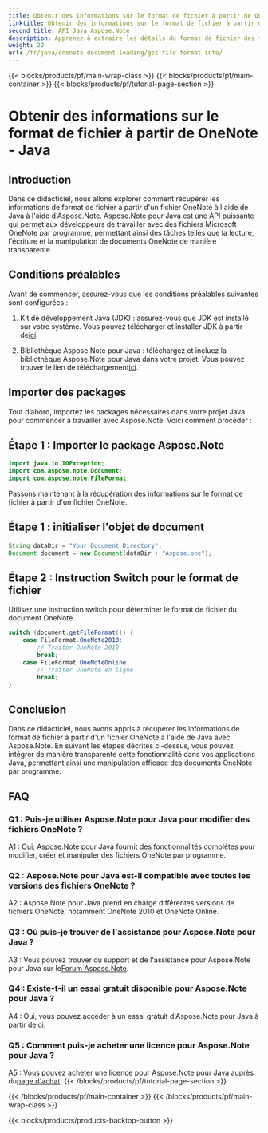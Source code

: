 ```yaml
---
title: Obtenir des informations sur le format de fichier à partir de OneNote - Java
linktitle: Obtenir des informations sur le format de fichier à partir de OneNote - Java
second_title: API Java Aspose.Note
description: Apprenez à extraire les détails du format de fichier des fichiers OneNote en Java avec Aspose.Note. Améliorez vos applications Java en suivant ce tutoriel complet.
weight: 22
url: /fr/java/onenote-document-loading/get-file-format-info/
---
```


{{< blocks/products/pf/main-wrap-class >}}
{{< blocks/products/pf/main-container >}}
{{< blocks/products/pf/tutorial-page-section >}}

# Obtenir des informations sur le format de fichier à partir de OneNote - Java

## Introduction

Dans ce didacticiel, nous allons explorer comment récupérer les informations de format de fichier à partir d'un fichier OneNote à l'aide de Java à l'aide d'Aspose.Note. Aspose.Note pour Java est une API puissante qui permet aux développeurs de travailler avec des fichiers Microsoft OneNote par programme, permettant ainsi des tâches telles que la lecture, l'écriture et la manipulation de documents OneNote de manière transparente.

## Conditions préalables

Avant de commencer, assurez-vous que les conditions préalables suivantes sont configurées :

1.  Kit de développement Java (JDK) : assurez-vous que JDK est installé sur votre système. Vous pouvez télécharger et installer JDK à partir de[ici](https://www.oracle.com/java/technologies/javase-jdk11-downloads.html).

2.  Bibliothèque Aspose.Note pour Java : téléchargez et incluez la bibliothèque Aspose.Note pour Java dans votre projet. Vous pouvez trouver le lien de téléchargement[ici](https://releases.aspose.com/note/java/).

## Importer des packages

Tout d’abord, importez les packages nécessaires dans votre projet Java pour commencer à travailler avec Aspose.Note. Voici comment procéder :

## Étape 1 : Importer le package Aspose.Note

```java
import java.io.IOException;
import com.aspose.note.Document;
import com.aspose.note.FileFormat;
```

Passons maintenant à la récupération des informations sur le format de fichier à partir d'un fichier OneNote.

## Étape 1 : initialiser l'objet de document

```java
String dataDir = "Your Document Directory";
Document document = new Document(dataDir + "Aspose.one");
```

## Étape 2 : Instruction Switch pour le format de fichier

Utilisez une instruction switch pour déterminer le format de fichier du document OneNote.

```java
switch (document.getFileFormat()) {
    case FileFormat.OneNote2010:
        // Traiter OneNote 2010
        break;
    case FileFormat.OneNoteOnline:
        // Traiter OneNote en ligne
        break;
}
```

## Conclusion

Dans ce didacticiel, nous avons appris à récupérer les informations de format de fichier à partir d'un fichier OneNote à l'aide de Java avec Aspose.Note. En suivant les étapes décrites ci-dessus, vous pouvez intégrer de manière transparente cette fonctionnalité dans vos applications Java, permettant ainsi une manipulation efficace des documents OneNote par programme.

## FAQ

### Q1 : Puis-je utiliser Aspose.Note pour Java pour modifier des fichiers OneNote ?

A1 : Oui, Aspose.Note pour Java fournit des fonctionnalités complètes pour modifier, créer et manipuler des fichiers OneNote par programme.

### Q2 : Aspose.Note pour Java est-il compatible avec toutes les versions des fichiers OneNote ?

A2 : Aspose.Note pour Java prend en charge différentes versions de fichiers OneNote, notamment OneNote 2010 et OneNote Online.

### Q3 : Où puis-je trouver de l'assistance pour Aspose.Note pour Java ?

A3 : Vous pouvez trouver du support et de l'assistance pour Aspose.Note pour Java sur le[Forum Aspose.Note](https://forum.aspose.com/c/note/28).

### Q4 : Existe-t-il un essai gratuit disponible pour Aspose.Note pour Java ?

 A4 : Oui, vous pouvez accéder à un essai gratuit d'Aspose.Note pour Java à partir de[ici](https://releases.aspose.com/).

### Q5 : Comment puis-je acheter une licence pour Aspose.Note pour Java ?

 A5 : Vous pouvez acheter une licence pour Aspose.Note pour Java auprès du[page d'achat](https://purchase.aspose.com/buy).
{{< /blocks/products/pf/tutorial-page-section >}}

{{< /blocks/products/pf/main-container >}}
{{< /blocks/products/pf/main-wrap-class >}}

{{< blocks/products/products-backtop-button >}}

